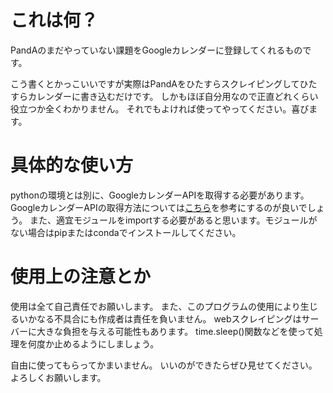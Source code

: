 <h1>これは何？</h1>

PandAのまだやっていない課題をGoogleカレンダーに登録してくれるものです。</p>
こう書くとかっこいいですが実際はPandAをひたすらスクレイピングしてひたすらカレンダーに書き込むだけです。
しかもほぼ自分用なので正直どれくらい役立つか全くわかりません。
それでもよければ使ってやってください。喜びます。

<h1>具体的な使い方</h1>
pythonの環境とは別に、GoogleカレンダーAPIを取得する必要があります。
GoogleカレンダーAPIの取得方法については<a href = "https://qiita.com/hajime_migi/items/d7d0a310995a99297e80">こちら</a>を参考にするのが良いでしょう。
また、適宜モジュールをimportする必要があると思います。モジュールがない場合はpipまたはcondaでインストールしてください。

<h1>使用上の注意とか</h1>
使用は全て自己責任でお願いします。
また、このプログラムの使用により生じるいかなる不具合にも作成者は責任を負いません。
webスクレイピングはサーバーに大きな負担を与える可能性もあります。
time.sleep()関数などを使って処理を何度か止めるようにしましょう。

自由に使ってもらってかまいません。
いいのができたらぜひ見せてください。
よろしくお願いします。
